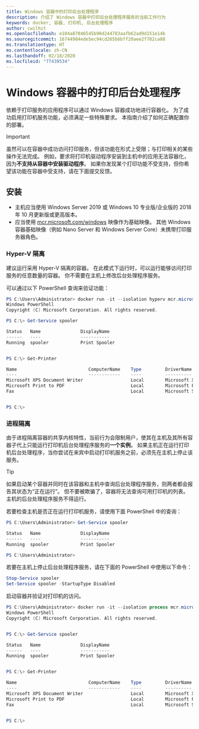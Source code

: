 ```yaml
---
title: Windows 容器中的打印后台处理程序
description: 介绍了 Windows 容器中打印后台处理程序服务的当前工作行为
keywords: docker, 容器, 打印机, 后台处理程序
author: cwilhit
ms.openlocfilehash: e104a87046545b90d244783aafb62ad9d151e14b
ms.sourcegitcommit: 16744984ede5ec94cd265b6bff20aee2f782ca88
ms.translationtype: HT
ms.contentlocale: zh-CN
ms.lasthandoff: 02/18/2020
ms.locfileid: "77439534"
---
```

# <a name="print-spooler-in-windows-containers"></a>Windows 容器中的打印后台处理程序

依赖于打印服务的应用程序可以通过 Windows 容器成功地进行容器化。 为了成功启用打印机服务功能，必须满足一些特殊要求。 本指南介绍了如何正确配置你的部署。

> [!IMPORTANT]
> 虽然可以在容器中成功访问打印服务，但该功能在形式上受限；与打印相关的某些操作无法完成。 例如，要求将打印机驱动程序安装到主机中的应用无法容器化，因为**不支持从容器中安装驱动程序**。 如果你发现某个打印功能不受支持，但你希望该功能在容器中受支持，请在下面提交反馈。

## <a name="setup"></a>安装

* 主机应当使用 Windows Server 2019 或 Windows 10 专业版/企业版的 2018 年 10 月更新版或更高版本。
* 应当使用 [mcr.microsoft.com/windows](https://hub.docker.com/_/microsoft-windowsfamily-windows) 映像作为基础映像。 其他 Windows 容器基础映像（例如 Nano Server 和 Windows Server Core）未携带打印服务器角色。

### <a name="hyper-v-isolation"></a>Hyper-V 隔离

建议运行采用 Hyper-V 隔离的容器。 在此模式下运行时，可以运行能够访问打印服务的任意数量的容器。 你不需要在主机上修改后台处理程序服务。

可以通过以下 PowerShell 查询来验证功能：

```PowerShell
PS C:\Users\Administrator> docker run -it --isolation hyperv mcr.microsoft.com/windows:1809 powershell.exe
Windows PowerShell
Copyright (C) Microsoft Corporation. All rights reserved.

PS C:\> Get-Service spooler

Status   Name               DisplayName
------   ----               -----------
Running  spooler            Print Spooler


PS C:\> Get-Printer

Name                           ComputerName    Type         DriverName                PortName        Shared   Published
----                           ------------    ----         ----------                --------        ------   --------
Microsoft XPS Document Writer                  Local        Microsoft XPS Document... PORTPROMPT:     False    False
Microsoft Print to PDF                         Local        Microsoft Print To PDF    PORTPROMPT:     False    False
Fax                                            Local        Microsoft Shared Fax D... SHRFAX:         False    False


PS C:\>
```

### <a name="process-isolation"></a>进程隔离

由于进程隔离容器的共享内核特性，当前行为会限制用户，使其在主机及其所有容器子代上只能运行打印机后台处理程序服务的**一个实例**。 如果主机正在运行打印机后台处理程序，当你尝试在来宾中启动打印机服务之前，必须先在主机上停止该服务。

> [!TIP]
> 如果启动某个容器并同时在该容器和主机中查询后台处理程序服务，则两者都会报告其状态为“正在运行”。 但不要被欺骗了，容器将无法查询可用打印机的列表。 主机的后台处理程序服务不得运行。 

若要检查主机是否正在运行打印机服务，请使用下面 PowerShell 中的查询：

```PowerShell
PS C:\Users\Administrator> Get-Service spooler

Status   Name               DisplayName
------   ----               -----------
Running  spooler            Print Spooler

PS C:\Users\Administrator>
```

若要在主机上停止后台处理程序服务，请在下面的 PowerShell 中使用以下命令：

```PowerShell
Stop-Service spooler
Set-Service spooler -StartupType Disabled
```

启动容器并验证对打印机的访问。

```PowerShell
PS C:\Users\Administrator> docker run -it --isolation process mcr.microsoft.com/windows:1809 powershell.exe
Windows PowerShell
Copyright (C) Microsoft Corporation. All rights reserved.


PS C:\> Get-Service spooler

Status   Name               DisplayName
------   ----               -----------
Running  spooler            Print Spooler


PS C:\> Get-Printer

Name                           ComputerName    Type         DriverName                PortName        Shared   Published
----                           ------------    ----         ----------                --------        ------   --------
Microsoft XPS Document Writer                  Local        Microsoft XPS Document... PORTPROMPT:     False    False
Microsoft Print to PDF                         Local        Microsoft Print To PDF    PORTPROMPT:     False    False
Fax                                            Local        Microsoft Shared Fax D... SHRFAX:         False    False


PS C:\>
```